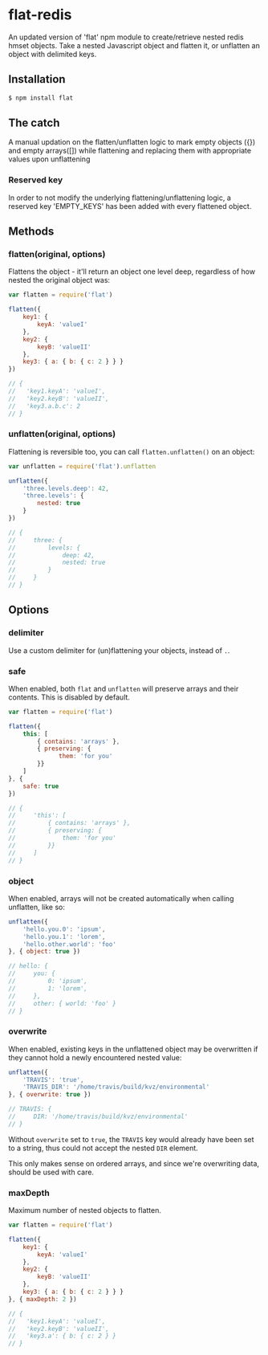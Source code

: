 # flat-redis

An updated version of 'flat' npm module to create/retrieve nested redis hmset objects.
Take a nested Javascript object and flatten it, or unflatten an object with
delimited keys.

## Installation

``` bash
$ npm install flat
```

## The catch
A manual updation on the flatten/unflatten logic to mark empty objects ({}) and empty arrays([]) while flattening and replacing them with appropriate values upon unflattening

### Reserved key
In order to not modify the underlying flattening/unflattening logic, a reserved key 'EMPTY_KEYS' has been added with every flattened object.

## Methods

### flatten(original, options)

Flattens the object - it'll return an object one level deep, regardless of how
nested the original object was:

``` javascript
var flatten = require('flat')

flatten({
	key1: {
		keyA: 'valueI'
	},
	key2: {
		keyB: 'valueII'
	},
	key3: { a: { b: { c: 2 } } }
})

// {
//   'key1.keyA': 'valueI',
//   'key2.keyB': 'valueII',
//   'key3.a.b.c': 2
// }
```

### unflatten(original, options)

Flattening is reversible too, you can call `flatten.unflatten()` on an object:

``` javascript
var unflatten = require('flat').unflatten

unflatten({
	'three.levels.deep': 42,
	'three.levels': {
		nested: true
	}
})

// {
//     three: {
//         levels: {
//             deep: 42,
//             nested: true
//         }
//     }
// }
```

## Options

### delimiter

Use a custom delimiter for (un)flattening your objects, instead of `.`.

### safe

When enabled, both `flat` and `unflatten` will preserve arrays and their
contents. This is disabled by default.

``` javascript
var flatten = require('flat')

flatten({
	this: [
		{ contains: 'arrays' },
		{ preserving: {
			  them: 'for you'
		}}
	]
}, {
	safe: true
})

// {
//     'this': [
//         { contains: 'arrays' },
//         { preserving: {
//             them: 'for you'
//         }}
//     ]
// }
```

### object

When enabled, arrays will not be created automatically when calling unflatten, like so:

``` javascript
unflatten({
	'hello.you.0': 'ipsum',
	'hello.you.1': 'lorem',
	'hello.other.world': 'foo'
}, { object: true })

// hello: {
//     you: {
//         0: 'ipsum',
//         1: 'lorem',
//     },
//     other: { world: 'foo' }
// }
```

### overwrite

When enabled, existing keys in the unflattened object may be overwritten if they cannot hold a newly encountered nested value:

```javascript
unflatten({
	'TRAVIS': 'true',
	'TRAVIS_DIR': '/home/travis/build/kvz/environmental'
}, { overwrite: true })

// TRAVIS: {
//     DIR: '/home/travis/build/kvz/environmental'
// }
```

Without `overwrite` set to `true`, the `TRAVIS` key would already have been set to a string, thus could not accept the nested `DIR` element.

This only makes sense on ordered arrays, and since we're overwriting data, should be used with care.


### maxDepth

Maximum number of nested objects to flatten.

``` javascript
var flatten = require('flat')

flatten({
	key1: {
		keyA: 'valueI'
	},
	key2: {
		keyB: 'valueII'
	},
	key3: { a: { b: { c: 2 } } }
}, { maxDepth: 2 })

// {
//   'key1.keyA': 'valueI',
//   'key2.keyB': 'valueII',
//   'key3.a': { b: { c: 2 } }
// }
```
